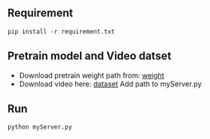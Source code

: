 ## Requirement
```angular2html
pip install -r requirement.txt
```

## Pretrain model and Video datset
- Download pretrain weight path from: [weight](https://drive.google.com/file/d/1y7F_z3c5j0M9RJm9TFMmygtRdg4L_JeP/view?usp=sharing)
- Download video here: [dataset](https://drive.google.com/drive/folders/14kV3vp25Gb1Tbk_rnqQyOdql_rQ7JvuN?usp=sharing)
<space>Add path to myServer.py<space>
## Run
```angular2html
python myServer.py
```
